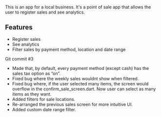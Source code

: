 This is an app for a local business. It's a point of sale app that allows the user to register sales and see analytics.

## Features

- Register sales
- See analytics
- Filter sales by payment method, location and date range


Git commit #3

- Made that, by default, every payment method (except cash) has the sales tax option as “on”. 
- Fixed bug where the weekly sales wouldnt show when filtered.
- Fixed bug where, if the user selected many items, the screen would overflow in the confirm_sale_screen.dart. Now user can select as many items as they want.
- Added filters for sale locations.
- Re-arranged the previous sales screen for more intuitive UI.
- Added custom date range filter.
